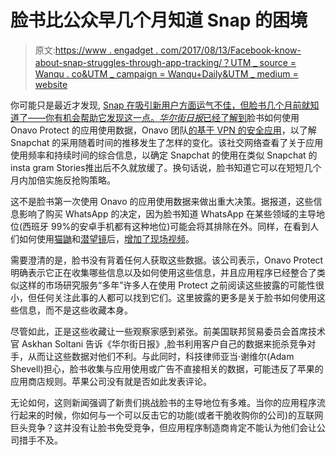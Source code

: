 # 脸书比公众早几个月知道 Snap 的困境

> 原文:[https://www . engadget . com/2017/08/13/Facebook-know-about-snap-struggles-through-app-tracking/？UTM _ source = Wanqu . co&UTM _ campaign = Wanqu+Daily&UTM _ medium = website](https://www.engadget.com/2017/08/13/facebook-knew-about-snap-struggles-through-app-tracking/?utm_source=wanqu.co&utm_campaign=Wanqu+Daily&utm_medium=website)

你可能只是最近才发现, [Snap 在吸引新用户方面运气不佳，但脸书几个月前就知道了——你有机会帮助它发现这一点。*华尔街日报*已经](https://www.engadget.com/2017-08-10-snap-earnings-q2-2017.html)[了解到](https://www.wsj.com/articles/facebooks-onavo-gives-social-media-firm-inside-peek-at-rivals-users-1502622003)脸书如何使用 Onavo Protect 的应用使用数据，Onavo 团队[的基于 VPN 的安全应用](https://www.engadget.com/2013-10-14-facebook-acquires-mobile-data-saving-service-onavo.html)，以了解 Snapchat 的采用随着时间的推移发生了怎样的变化。该社交网络查看了关于应用使用频率和持续时间的综合信息，以确定 Snapchat 的使用在类似 Snapchat 的 insta gram Stories推出后不久就放缓了。换句话说，脸书知道它可以在短短几个月内加倍实施反抢购策略。

这不是脸书第一次使用 Onavo 的应用使用数据来做出重大决策。据报道，这些信息影响了购买 WhatsApp 的决定，因为脸书知道 WhatsApp 在某些领域的主导地位(西班牙 99%的安卓手机都有这种地位)可能会将其排除在外。同样，在看到人们如何使用[猫鼬](https://www.engadget.com/2016-10-01-rip-meerkat.html)和[潜望镜](https://www.engadget.com/2017-04-07-periscope-opens-360-degree-broadcasts-to-everyone.html)后，[增加了现场视频](https://www.engadget.com/2016-02-18-facebook-live-video-international.html)。

需要澄清的是，脸书没有背着任何人获取这些数据。该公司表示，Onavo Protect 明确表示它正在收集哪些信息以及如何使用这些信息，并且应用程序已经整合了类似这样的市场研究服务“多年”许多人在使用 Protect 之前阅读这些披露的可能性很小，但任何关注此事的人都可以找到它们。这里披露的更多是关于脸书如何使用这些信息，而不是这些收藏本身。

尽管如此，正是这些收藏让一些观察家感到紧张。前美国联邦贸易委员会首席技术官 Askhan Soltani 告诉《华尔街日报》,脸书利用客户自己的数据来扼杀竞争对手，从而让这些数据对他们不利。与此同时，科技律师亚当·谢维尔(Adam Shevell)担心，脸书收集与应用使用或广告不直接相关的数据，可能违反了苹果的应用商店规则。苹果公司没有就是否如此发表评论。

无论如何，这则新闻强调了新贵们挑战脸书的主导地位有多难。当你的应用程序流行起来的时候，你如何与一个可以反击它的功能(或者干脆收购你的公司)的互联网巨头竞争？这并没有让脸书免受竞争，但应用程序制造商肯定不能认为他们会让公司措手不及。